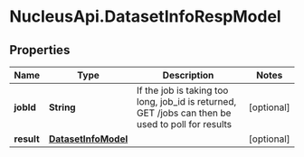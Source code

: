 # NucleusApi.DatasetInfoRespModel

## Properties
Name | Type | Description | Notes
------------ | ------------- | ------------- | -------------
**jobId** | **String** | If the job is taking too long, job_id is returned, GET /jobs can then be used to poll for results | [optional] 
**result** | [**DatasetInfoModel**](DatasetInfoModel.md) |  | [optional] 


